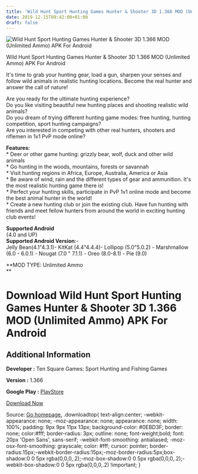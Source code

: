```yaml
---
title: 'Wild Hunt Sport Hunting Games Hunter & Shooter 3D 1.366 MOD (Unlimited Ammo) APK For Android'
date: 2019-12-15T09:42:00+01:00
draft: false
---
```


![Wild Hunt Sport Hunting Games Hunter & Shooter 3D 1.366 MOD (Unlimited Ammo) APK For Android](https://i1.wp.com/apkhome.net/wp-content/uploads/2019/12/Wild-Hunt-Sport-Hunting-Games-Hunter-Shooter-3D-1.366-MOD-Unlimited-Ammo.png "Wild Hunt Sport Hunting Games Hunter & Shooter 3D 1.366 MOD (Unlimited Ammo) APK For Android")

  

Wild Hunt Sport Hunting Games Hunter & Shooter 3D 1.366 MOD (Unlimited Ammo) APK For Android

It's time to grab your hunting gear, load a gun, sharpen your senses and follow wild animals in realistic hunting locations. Become the real hunter and answer the call of nature!

Are you ready for the ultimate hunting experience?  
Do you like visiting beautiful new hunting places and shooting realistic wild animals?  
Do you dream of trying different hunting game modes: free hunting, hunting competition, sport hunting campaigns?  
Are you interested in competing with other real hunters, shooters and riflemen in 1v1 PvP mode online?

**Features:**  
\* Deer or other game hunting: grizzly bear, wolf, duck and other wild animals  
\* Go hunting in the woods, mountains, forests or savannah  
\* Visit hunting regions in Africa, Europe, Australia, America or Asia  
\* Be aware of wind, rain and the different types of gear and ammunition. It's the most realistic hunting game there is!  
\* Perfect your hunting skills, participate in PvP 1v1 online mode and become the best animal hunter in the world!  
\* Create a new hunting club or join the existing club. Have fun hunting with friends and meet fellow hunters from around the world in exciting hunting club events!

**Supported Android**  
{4.0 and UP}  
**Supported Android Version**:-  
Jelly Bean(4.1"4.3.1)- KitKat (4.4"4.4.4)- Lollipop (5.0"5.0.2) - Marshmallow (6.0 - 6.0.1) - Nougat (7.0 " 7.1.1) - Oreo (8.0-8.1) - Pie (9.0)

**MOD TYPE: Unlimited Ammo  
**

Download Wild Hunt Sport Hunting Games Hunter & Shooter 3D 1.366 MOD (Unlimited Ammo) APK For Android
=====================================================================================================

Additional Information
----------------------

**Developer :** Ten Square Games: Sport Hunting and Fishing Games

**Version :** 1.366

**Google Play :** [PlayStore](https://play.google.com/store/apps/details?id=com.tensquaregames.huntmobile)

  

[Download Now](https://store4app.co/post/wild-hunt-sport-hunting-games-hunter-amp-shooter-3d-1-366-mod-unlimited-ammo-apk-for-android_1576399155)

  
Source: [Go homepage.](https://store4app.co/post/wild-hunt-sport-hunting-games-hunter-amp-shooter-3d-1-366-mod-unlimited-ammo-apk-for-android_1576399155) .downloadtop{ text-align:center; -webkit-appearance: none; -moz-appearance: none; appearance: none; width: 100%; padding: 9px 9px 11px 13px; background-color: #0EBD3F; border: none; color:#fff; border-radius: 3px; outline: none; font-weight;bold; font: 20px 'Open Sans', sans-serif; -webkit-font-smoothing: antialiased; -moz-osx-font-smoothing: grayscale; color: #fff; cursor: pointer; border-radius:15px;-webkit-border-radius:15px;-moz-border-radius:5px;box-shadow:0 0 5px rgba(0,0,0,.2);-moz-box-shadow:0 0 5px rgba(0,0,0,.2);-webkit-box-shadow:0 0 5px rgba(0,0,0,.2) !important; }